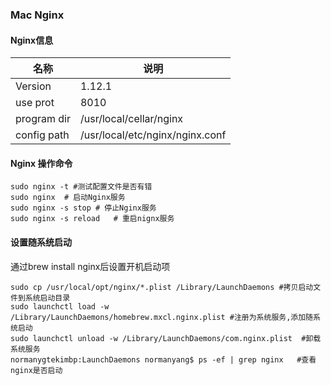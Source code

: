 ###  Mac Nginx

#### Nginx信息

名称 | 说明
---|---
Version | 1.12.1
use prot | 8010
program dir | /usr/local/cellar/nginx
config path | /usr/local/etc/nginx/nginx.conf

#### Nginx 操作命令
```
sudo nginx -t #测试配置文件是否有错
sudo nginx  # 启动Nginx服务
sudo nginx -s stop # 停止Nginx服务
sudo nginx -s reload   # 重启nignx服务
```

#### 设置随系统启动
通过brew install nginx后设置开机启动项


```
sudo cp /usr/local/opt/nginx/*.plist /Library/LaunchDaemons #拷贝启动文件到系统启动目录
sudo launchctl load -w /Library/LaunchDaemons/homebrew.mxcl.nginx.plist #注册为系统服务,添加随系统启动
sudo launchctl unload -w /Library/LaunchDaemons/com.nginx.plist  #卸载系统服务
normanygtekimbp:LaunchDaemons normanyang$ ps -ef | grep nginx   #查看nginx是否启动
```


